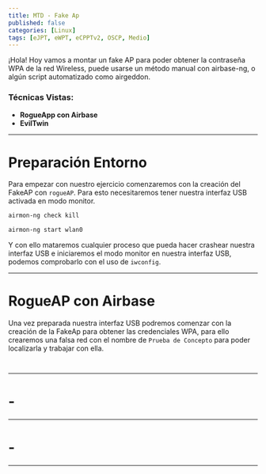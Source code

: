 ```yaml
---
title: MTD - Fake Ap 
published: false
categories: [Linux]
tags: [eJPT, eWPT, eCPPTv2, OSCP, Medio]
---
```



¡Hola! Hoy vamos a montar un fake AP para poder obtener la contraseña WPA de la red Wireless,
puede usarse un método manual con airbase-ng, o algún script automatizado
como airgeddon.


### Técnicas Vistas: 

- **RogueApp con Airbase**
- **EvilTwin**

* * *

# Preparación Entorno
Para empezar con nuestro ejercicio comenzaremos con la creación del FakeAP con `rogueAP`. Para esto necesitaremos tener nuestra interfaz USB activada en modo monitor.

```bash
airmon-ng check kill
```
```bash
airmon-ng start wlan0
```

Y con ello mataremos cualquier proceso que pueda hacer crashear nuestra interfaz USB e iniciaremos el modo monitor en nuestra interfaz USB, podemos comprobarlo con el uso de `iwconfig`.

* * * 
# RogueAP con Airbase
Una vez preparada nuestra interfaz USB podremos comenzar con la creación de la FakeAp para obtener las credenciales WPA, para ello crearemos una falsa red con el nombre de `Prueba de Concepto` para poder localizarla y trabajar con ella.

```bash

```

```bash

```

* * *


# -


* * * 

# -


* * *
